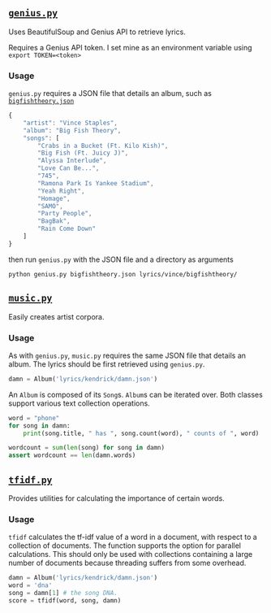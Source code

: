 ## [`genius.py`](lexicon/genius.py)

Uses BeautifulSoup and Genius API to retrieve lyrics.

Requires a Genius API token. I set mine as an environment variable using `export TOKEN=<token>`

### Usage

`genius.py` requires a JSON file that details an album, such as [`bigfishtheory.json`](lyrics/vince/bigfishtheory.json)

```javascript
{
    "artist": "Vince Staples",
    "album": "Big Fish Theory",
    "songs": [
        "Crabs in a Bucket (Ft. Kilo Kish)",
        "Big Fish (Ft. Juicy J)",
        "Alyssa Interlude",
        "Love Can Be...",
        "745",
        "Ramona Park Is Yankee Stadium",
        "Yeah Right",
        "Homage",
        "SAMO",
        "Party People",
        "BagBak",
        "Rain Come Down"
    ]
}
```

then run `genius.py` with the JSON file and a directory as arguments

`python genius.py bigfishtheory.json lyrics/vince/bigfishtheory/`


## [`music.py`](lexicon/music.py)

Easily creates artist corpora.

### Usage

As with `genius.py`, `music.py` requires the same JSON file that details an album. The lyrics should be first retrieved using `genius.py`.

```python
damn = Album('lyrics/kendrick/damn.json')
```

An `Album` is composed of its `Song`s. `Album`s can be iterated over. Both classes support various text collection operations.

```python
word = "phone"
for song in damn:
    print(song.title, " has ", song.count(word), " counts of ", word)

wordcount = sum(len(song) for song in damn)
assert wordcount == len(damn.words)
```


## [`tfidf.py`](lexicon/tfidf.py)

Provides utilities for calculating the importance of certain words.

### Usage

`tfidf` calculates the tf-idf value of a word in a document, with respect to a collection of documents. The function supports the option for parallel calculations. This should only be used with collections containing a large number of documents because threading suffers from some overhead.

```python
damn = Album('lyrics/kendrick/damn.json')
word = 'dna'
song = damn[1] # the song DNA.
score = tfidf(word, song, damn)
```
